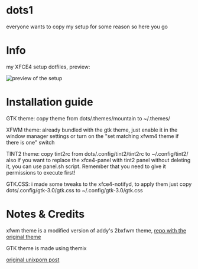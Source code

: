 # dots1
everyone wants to copy my setup for some reason so here you go

# Info
my XFCE4 setup dotfiles, preview:

![preview of the setup](https://github.com/terackYT/dots1/blob/main/preview.png)

# Installation guide
GTK theme: copy theme from dots/.themes/mountain to ~/.themes/

XFWM theme: already bundled with the gtk theme, just enable it in the window manager settings or turn on the "set matching xfwm4 theme if there is one" switch

TINT2 theme: copy tint2rc from dots/.config/tint2/tint2rc to ~/.config/tint2/ also if you want to replace the xfce4-panel with tint2 panel without deleting it, you can use panel.sh script. Remember that you need to give it permissions to execute first!

GTK.CSS: i made some tweaks to the xfce4-notifyd, to apply them just copy dots/.config/gtk-3.0/gtk.css to ~/.config/gtk-3.0/gtk.css

# Notes & Credits
xfwm theme is a modified version of addy's 2bxfwm theme, [repo with the original theme](https://github.com/addy-dclxvi/xfwm4-theme-collections)

GTK theme is made using themix

[original unixporn post](https://www.reddit.com/r/unixporn/comments/1dmimuo/xfce_this_is_the_reason_i_switched_to_linux)
